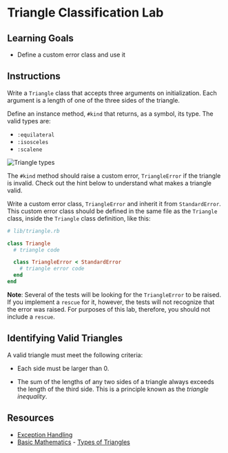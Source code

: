 # Triangle Classification Lab

## Learning Goals

- Define a custom error class and use it

## Instructions

Write a `Triangle` class that accepts three arguments on initialization. Each
argument is a length of one of the three sides of the triangle.

Define an instance method, `#kind` that returns, as a symbol, its
type. The valid types are:

- `:equilateral`
- `:isosceles`
- `:scalene`

![Triangle types](https://curriculum-content.s3.amazonaws.com/module-1/ruby-metaprogramming/triangle-classification-lab/Image_141_MathematicalTriangles.png)

The `#kind` method should raise a custom error, `TriangleError` if the triangle
is invalid. Check out the hint below to understand what makes a triangle valid.

Write a custom error class, `TriangleError` and inherit it from `StandardError`.
This custom error class should be defined in the same file as the `Triangle`
class, inside the `Triangle` class definition, like this:

```ruby
# lib/triangle.rb

class Triangle
  # triangle code

  class TriangleError < StandardError
    # triangle error code
  end
end
```

**Note**: Several of the tests will be looking for the `TriangleError` to be
raised. If you implement a `rescue` for it, however, the tests will not
recognize that the error was raised. For purposes of this lab, therefore, you
should not include a `rescue`.

## Identifying Valid Triangles

A valid triangle must meet the following criteria:

- Each side must be larger than 0.

- The sum of the lengths of any two sides of a triangle always exceeds the length
  of the third side. This is a principle known as the _triangle inequality_.

## Resources

- [Exception Handling](http://www.skorks.com/2009/09/ruby-exceptions-and-exception-handling/)
- [Basic Mathematics](http://www.basic-mathematics.com/) - [Types of Triangles](http://www.basic-mathematics.com/types-of-triangles.html)
